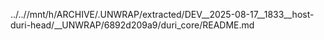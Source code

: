 ../..//mnt/h/ARCHIVE/.UNWRAP/extracted/DEV__2025-08-17__1833__host-duri-head/__UNWRAP/6892d209a9/duri_core/README.md